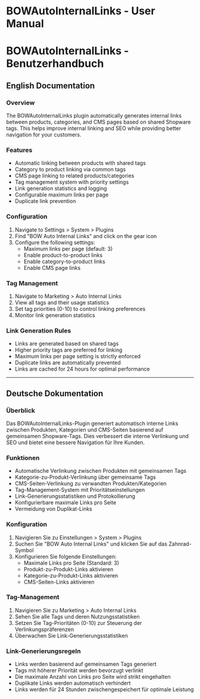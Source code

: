 # BOWAutoInternalLinks - User Manual
# BOWAutoInternalLinks - Benutzerhandbuch

## English Documentation

### Overview
The BOWAutoInternalLinks plugin automatically generates internal links between products, categories, and CMS pages based on shared Shopware tags. This helps improve internal linking and SEO while providing better navigation for your customers.

### Features
- Automatic linking between products with shared tags
- Category to product linking via common tags
- CMS page linking to related products/categories
- Tag management system with priority settings
- Link generation statistics and logging
- Configurable maximum links per page
- Duplicate link prevention

### Configuration
1. Navigate to Settings > System > Plugins
2. Find "BOW Auto Internal Links" and click on the gear icon
3. Configure the following settings:
   - Maximum links per page (default: 3)
   - Enable product-to-product links
   - Enable category-to-product links
   - Enable CMS page links

### Tag Management
1. Navigate to Marketing > Auto Internal Links
2. View all tags and their usage statistics
3. Set tag priorities (0-10) to control linking preferences
4. Monitor link generation statistics

### Link Generation Rules
- Links are generated based on shared tags
- Higher priority tags are preferred for linking
- Maximum links per page setting is strictly enforced
- Duplicate links are automatically prevented
- Links are cached for 24 hours for optimal performance

---

## Deutsche Dokumentation

### Überblick
Das BOWAutoInternalLinks-Plugin generiert automatisch interne Links zwischen Produkten, Kategorien und CMS-Seiten basierend auf gemeinsamen Shopware-Tags. Dies verbessert die interne Verlinkung und SEO und bietet eine bessere Navigation für Ihre Kunden.

### Funktionen
- Automatische Verlinkung zwischen Produkten mit gemeinsamen Tags
- Kategorie-zu-Produkt-Verlinkung über gemeinsame Tags
- CMS-Seiten-Verlinkung zu verwandten Produkten/Kategorien
- Tag-Management-System mit Prioritätseinstellungen
- Link-Generierungsstatistiken und Protokollierung
- Konfigurierbare maximale Links pro Seite
- Vermeidung von Duplikat-Links

### Konfiguration
1. Navigieren Sie zu Einstellungen > System > Plugins
2. Suchen Sie "BOW Auto Internal Links" und klicken Sie auf das Zahnrad-Symbol
3. Konfigurieren Sie folgende Einstellungen:
   - Maximale Links pro Seite (Standard: 3)
   - Produkt-zu-Produkt-Links aktivieren
   - Kategorie-zu-Produkt-Links aktivieren
   - CMS-Seiten-Links aktivieren

### Tag-Management
1. Navigieren Sie zu Marketing > Auto Internal Links
2. Sehen Sie alle Tags und deren Nutzungsstatistiken
3. Setzen Sie Tag-Prioritäten (0-10) zur Steuerung der Verlinkungspräferenzen
4. Überwachen Sie Link-Generierungsstatistiken

### Link-Generierungsregeln
- Links werden basierend auf gemeinsamen Tags generiert
- Tags mit höherer Priorität werden bevorzugt verlinkt
- Die maximale Anzahl von Links pro Seite wird strikt eingehalten
- Duplikate Links werden automatisch verhindert
- Links werden für 24 Stunden zwischengespeichert für optimale Leistung
